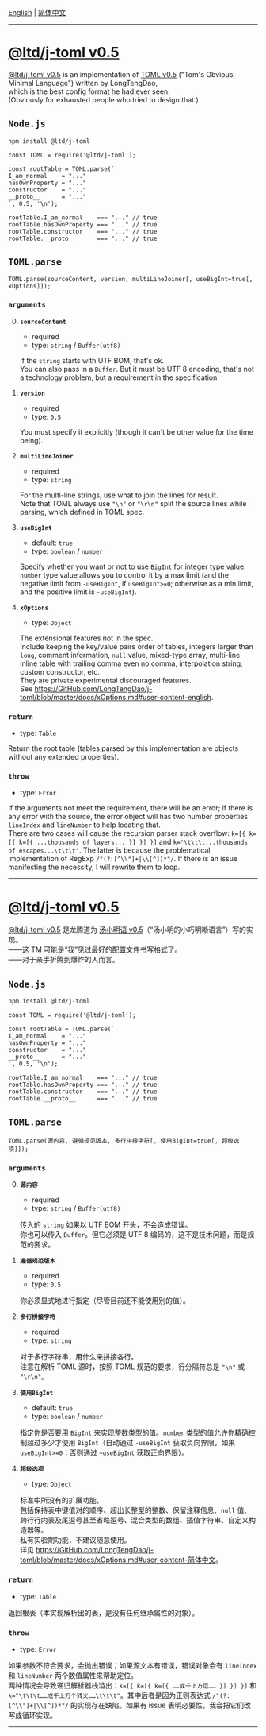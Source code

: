 
[English](#user-content-english) | [简体中文](#user-content-简体中文)

_________________________________________________________
[@ltd/j-toml v0.5]<a id="user-content-english">&nbsp;</a>
==================

[@ltd/j-toml v0.5] is an implementation of [TOML v0.5] ("Tom's Obvious, Minimal Language") written by LongTengDao,  
which is the best config format he had ever seen.  
(Obviously for exhausted people who tried to design that.)

`Node.js`
---------

```
npm install @ltd/j-toml
```

```
const TOML = require('@ltd/j-toml');

const rootTable = TOML.parse(`
I_am_normal    = "..."
hasOwnProperty = "..."
constructor    = "..."
__proto__      = "..."
`, 0.5, '\n');

rootTable.I_am_normal    === "..." // true
rootTable.hasOwnProperty === "..." // true
rootTable.constructor    === "..." // true
rootTable.__proto__      === "..." // true
```

`TOML.parse`
------------

```
TOML.parse(sourceContent, version, multiLineJoiner[, useBigInt=true[, xOptions]]);
```

### `arguments`

0.  **`sourceContent`**
    
    *   required
    *   type: `string` / `Buffer(utf8)`
    
    If the `string` starts with UTF BOM, that's ok.  
    You can also pass in a `Buffer`. But it must be UTF 8 encoding, that's not a technology problem, but a requirement in the specification.
    
1.  **`version`**
    
    *   required
    *   type: `0.5`
    
    You must specify it explicitly (though it can't be other value for the time being).
    
2.  **`multiLineJoiner`**
    
    *   required
    *   type: `string`
    
    For the multi-line strings, use what to join the lines for result.  
    Note that TOML always use `"\n"` or `"\r\n"` split the source lines while parsing, which defined in TOML spec.
    
3.  **`useBigInt`**
    
    *   default: `true`
    *   type: `boolean` / `number`
    
    Specify whether you want or not to use `BigInt` for integer type value. `number` type value allows you to control it by a max limit (and the negative limit from `-useBigInt`, if `useBigInt>=0`; otherwise as a min limit, and the positive limit is `~useBigInt`).
    
4.  **`xOptions`**
    
    *   type: `Object`
    
    The extensional features not in the spec.  
    Include keeping the key/value pairs order of tables, integers larger than `long`, comment information, `null` value, mixed-type array, multi-line inline table with trailing comma even no comma, interpolation string, custom constructor, etc.  
    They are private experimental discouraged features.  
    See <https://GitHub.com/LongTengDao/j-toml/blob/master/docs/xOptions.md#user-content-english>.

### `return`

*   type: `Table`

Return the root table (tables parsed by this implementation are objects without any extended properties).

### `throw`

*   type: `Error`

If the arguments not meet the requirement, there will be an error; if there is any error with the source, the error object will has two number properties `lineIndex` and `lineNumber` to help locating that.  
There are two cases will cause the recursion parser stack overflow: `k=[{ k=[{ k=[{ ...thousands of layers... }] }] }]` and `k="\t\t\t...thousands of escapes...\t\t\t"`. The latter is because the problematical implementation of RegExp `/"(?:[^\\"]+|\\[^])*"/`. If there is an issue manifesting the necessity, I will rewrite them to loop.

__________________________________________________________
[@ltd/j-toml v0.5]<a id="user-content-简体中文">&nbsp;</a>
==================

[@ltd/j-toml v0.5] 是龙腾道为 [汤小明语 v0.5]（“汤小明的小巧明晰语言”）写的实现。  
——这 TM 可能是“我”见过最好的配置文件书写格式了。  
——对于亲手折腾到爆炸的人而言。

`Node.js`
---------

```
npm install @ltd/j-toml
```

```
const TOML = require('@ltd/j-toml');

const rootTable = TOML.parse(`
I_am_normal    = "..."
hasOwnProperty = "..."
constructor    = "..."
__proto__      = "..."
`, 0.5, '\n');

rootTable.I_am_normal    === "..." // true
rootTable.hasOwnProperty === "..." // true
rootTable.constructor    === "..." // true
rootTable.__proto__      === "..." // true
```

`TOML.parse`
------------

```
TOML.parse(源内容, 遵循规范版本, 多行拼接字符[, 使用BigInt=true[, 超级选项]]);
```

### `arguments`

0.  **`源内容`**
    
    *   required
    *   type: `string` / `Buffer(utf8)`
    
    传入的 `string` 如果以 UTF BOM 开头，不会造成错误。  
    你也可以传入 `Buffer`。但它必须是 UTF 8 编码的，这不是技术问题，而是规范的要求。
    
1.  **`遵循规范版本`**
    
    *   required
    *   type: `0.5`
    
    你必须显式地进行指定（尽管目前还不能使用别的值）。
    
2.  **`多行拼接字符`**
    
    *   required
    *   type: `string`
    
    对于多行字符串，用什么来拼接各行。  
    注意在解析 TOML 源时，按照 TOML 规范的要求，行分隔符总是 `"\n"` 或 `"\r\n"`。
    
3.  **`使用BigInt`**
    
    *   default: `true`
    *   type: `boolean` / `number`
    
    指定你是否要用 `BigInt` 来实现整数类型的值。`number` 类型的值允许你精确控制超过多少才使用 `BigInt`（自动通过 `-useBigInt` 获取负向界限，如果 `useBigInt>=0`；否则通过 `~useBigInt` 获取正向界限）。
    
4.  **`超级选项`**
    
    *   type: `Object`
    
    标准中所没有的扩展功能。  
    包括保持表中键值对的顺序、超出长整型的整数、保留注释信息、`null` 值、跨行行内表及尾逗号甚至省略逗号、混合类型的数组、插值字符串、自定义构造器等。  
    私有实验期功能，不建议随意使用。  
    详见 <https://GitHub.com/LongTengDao/j-toml/blob/master/docs/xOptions.md#user-content-简体中文>。

### `return`

*   type: `Table`

返回根表（本实现解析出的表，是没有任何继承属性的对象）。

### `throw`

*   type: `Error`

如果参数不符合要求，会抛出错误；如果源文本有错误，错误对象会有 `lineIndex` 和 `lineNumber` 两个数值属性来帮助定位。  
两种情况会导致递归解析器栈溢出：`k=[{ k=[{ k=[{ ……成千上万层…… }] }] }]` 和 `k="\t\t\t……成千上万个转义……\t\t\t"`。其中后者是因为正则表达式 `/"(?:[^\\"]+|\\[^])*"/` 的实现存在缺陷。如果有 issue 表明必要性，我会把它们改写成循环实现。

____________________
[@ltd/j-toml v0.5]: https://www.npmjs.com/package/@ltd/j-toml
[TOML v0.5]:        https://GitHub.com/toml-lang/toml/blob/master/versions/en/toml-v0.5.0.md
[汤小明语 v0.5]:    https://GitHub.com/LongTengDao/toml-lang/blob/龙腾道-译/versions/cn/toml-v0.5.0.md
